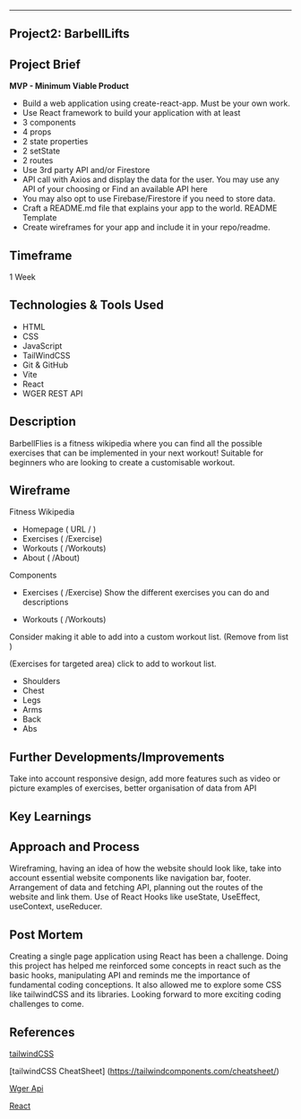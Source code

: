 ---

## Project2: BarbellLifts

## Project Brief

**MVP - Minimum Viable Product**

- Build a web application using create-react-app. Must be your own work.
- Use React framework to build your application with at least
- 3 components
- 4 props
- 2 state properties
- 2 setState
- 2 routes
- Use 3rd party API and/or Firestore
- API call with Axios and display the data for the user. You may use any API of your choosing or Find an available API here
- You may also opt to use Firebase/Firestore if you need to store data.
- Craft a README.md file that explains your app to the world. README Template
- Create wireframes for your app and include it in your repo/readme.

## Timeframe

1 Week

## Technologies & Tools Used

- HTML
- CSS
- JavaScript
- TailWindCSS
- Git & GitHub
- Vite
- React
- WGER REST API 

## Description

BarbellFlies is a fitness wikipedia where you can find all the possible exercises that can be implemented in your next workout!
Suitable for beginners who are looking to create a customisable workout.

## Wireframe

Fitness Wikipedia

- Homepage ( URL / )
- Exercises ( /Exercise)
- Workouts ( /Workouts)
- About ( /About)

Components
- Exercises ( /Exercise)
  Show the different exercises you can do and descriptions

- Workouts ( /Workouts)

Consider making it able to add into a custom workout list. (Remove from list )

(Exercises for targeted area)
click to add to workout list.

- Shoulders 
- Chest 
- Legs 
- Arms 
- Back 
- Abs 

## Further Developments/Improvements
Take into account responsive design, add more features such as video or picture examples of exercises,
better organisation of data from API 

## Key Learnings

## Approach and Process

Wireframing, having an idea of how the website should look like, take into account essential website components like
navigation bar, footer. Arrangement of data and fetching API, planning out the routes of the website and link them.
Use of React Hooks like useState, UseEffect, useContext, useReducer. 

## Post Mortem
Creating a single page application using React has been a challenge. Doing this project has helped me reinforced some concepts
in react such as the basic hooks, manipulating API and reminds me the importance of fundamental coding conceptions. It also allowed
me to explore some CSS like tailwindCSS and its libraries. Looking forward to more exciting coding challenges to come.

## References


[tailwindCSS](https://tailwindcss.com/)

[tailwindCSS CheatSheet] (https://tailwindcomponents.com/cheatsheet/)

[Wger Api](https://wger.de/en/software/api)

[React](https://reactjs.org/)
